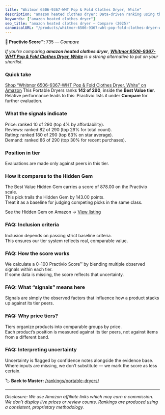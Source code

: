 ```yaml
---
title: "Whitmor 6506-9367-WHT Pop & Fold Clothes Dryer, White"
description: "amazon heated clothes dryer: Data-driven ranking using the Practivio Score™. Positioned by quality, value, demand, findability, momentum."
keywords: ["amazon heated clothes dryer"]
seo_title: "amazon heated clothes dryer — Compare (2025)"
canonicalURL: "/products/whitmor-6506-9367-wht-pop-fold-clothes-dryer-white-B07HFN13DS/"
---
```


**🛒 Practivio Score™:** 735 — _Compare_


*If you're comparing **amazon heated clothes dryer**, **[Whitmor 6506-9367-WHT Pop & Fold Clothes Dryer, White](https://www.amazon.com/dp/B07HFN13DS?tag=practivio-20)** is a strong alternative to put on your shortlist.*
### Quick take
[Shop “Whitmor 6506-9367-WHT Pop & Fold Clothes Dryer, White” on Amazon](https://www.amazon.com/dp/B07HFN13DS?tag=practivio-20)
This Portable Dryers ranks **142 of 290**, inside the **Best Value tier**.  
Relative performance leads to this: Practivio lists it under **Compare** for further evaluation.

### What the signals indicate
Price: ranked 10 of 290 (top 4% by affordability).  
Reviews: ranked 82 of 290 (top 29% for total count).  
Rating: ranked 180 of 290 (top 63% on star average).  
Demand: ranked 86 of 290 (top 30% for recent purchases).

### Position in tier
Evaluations are made only against peers in this tier.

### How it compares to the Hidden Gem
The Best Value Hidden Gem carries a score of 878.00 on the Practivio scale.  
This pick trails the Hidden Gem by 143.00 points.  
Treat it as a baseline for judging competing picks in the same class.  

See the Hidden Gem on Amazon → [View listing](https://www.amazon.com/dp/B08PVYFDCK?tag=practivio-20)

### FAQ: Inclusion criteria
Inclusion depends on passing strict baseline criteria.  
This ensures our tier system reflects real, comparable value.

### FAQ: How the score works
We calculate a 0–100 Practivio Score™ by blending multiple observed signals within each tier.  
If some data is missing, the score reflects that uncertainty.

### FAQ: What “signals” means here
Signals are simply the observed factors that influence how a product stacks up against its tier peers.

### FAQ: Why price tiers?
Tiers organize products into comparable groups by price.  
Each product’s position is measured against its tier peers, not against items from a different band.

### FAQ: Interpreting uncertainty
Uncertainty is flagged by confidence notes alongside the evidence base.  
Where inputs are missing, we don’t substitute — we mark the score as less certain.

<!-- Missing template for Compare/CompareWithinPriceClass -->


🏷️ **Back to Master:** [/rankings/portable-dryers/](/rankings/portable-dryers/)

---
_Disclosure: We use Amazon affiliate links which may earn a commission. We don’t display live prices or review counts. Rankings are produced using a consistent, proprietary methodology._
